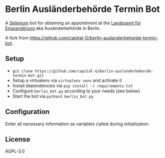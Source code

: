 # Berlin Ausländerbehörde Termin Bot

A [Selenium](https://www.selenium.dev/) bot for obtaining an appointment at the [Landesamt für Einwanderung](https://otv.verwalt-berlin.de/ams/TerminBuchen) aka Ausänderbehörde in Berlin.

A fork from https://github.com/capital-G/berlin-auslanderbehorde-termin-bot.

## Setup

* `git clone https://github.com/capital-G/berlin-auslanderbehorde-termin-bot.git`
* Setup a virtualenv via `virtualenv venv` and activate it
* Install dependencies via `pip install -r requirements.txt`
* Configure `berlin_bot.py` according to your needs (see below)
* Start the bot via `python3 berlin_bot.py`

## Configuration

Enter all necessary information as variables called during initialization.

## License

AGPL-3.0
